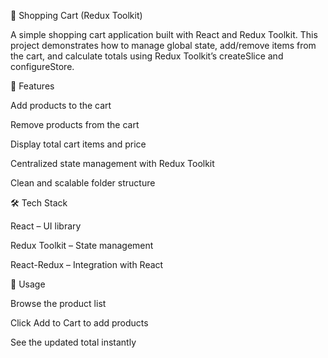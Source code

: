🛒 Shopping Cart (Redux Toolkit)

A simple shopping cart application built with React and Redux Toolkit.
This project demonstrates how to manage global state, add/remove items from the cart, and calculate totals using Redux Toolkit’s createSlice and configureStore.

🚀 Features

Add products to the cart

Remove products from the cart

Display total cart items and price

Centralized state management with Redux Toolkit

Clean and scalable folder structure

🛠️ Tech Stack

React – UI library

Redux Toolkit – State management

React-Redux – Integration with React

🎯 Usage

Browse the product list

Click Add to Cart to add products

See the updated total instantly
